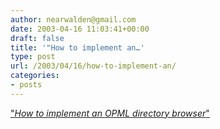 ```yaml
---
author: nearwalden@gmail.com
date: 2003-04-16 11:03:41+00:00
draft: false
title: '"How to implement an…'
type: post
url: /2003/04/16/how-to-implement-an/
categories:
- posts
---
```


["_How to implement an OPML directory browser_"](//www.opml.org/howToImplementOpmlDirectoryBrowser')



